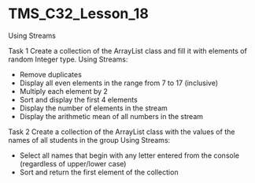# TMS_C32_Lesson_18
Using Streams

Task 1
Create a collection of the ArrayList class and fill it with elements of random Integer type.
Using Streams:
- Remove duplicates
- Display all even elements in the range from 7 to 17 (inclusive)
- Multiply each element by 2
- Sort and display the first 4 elements
- Display the number of elements in the stream
- Display the arithmetic mean of all numbers in the stream

Task 2
Create a collection of the ArrayList class with the values ​​of the names of all students in the group
Using Streams:
- Select all names that begin with any letter entered from the console (regardless of upper/lower case)
- Sort and return the first element of the collection
